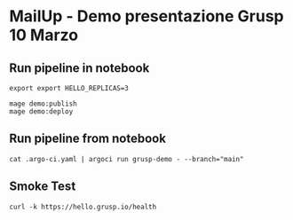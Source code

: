 # MailUp - Demo presentazione Grusp 10 Marzo

## Run pipeline in notebook

```shell
export export HELLO_REPLICAS=3

mage demo:publish
mage demo:deploy
```

## Run pipeline from notebook

```shell
cat .argo-ci.yaml | argoci run grusp-demo - --branch="main"
```

## Smoke Test

```shell
curl -k https://hello.grusp.io/health
```